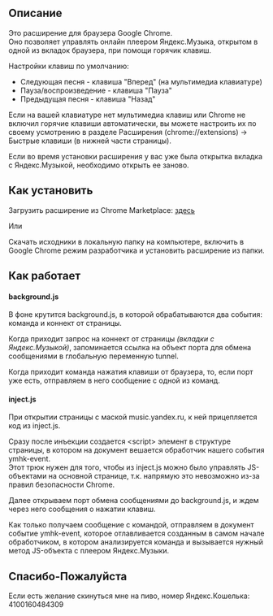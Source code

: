 ## Описание

Это расширение для браузера Google Chrome.  
Оно позволяет управлять онлайн плеером Яндекс.Музыка, открытом в одной из вкладок браузера, при помощи горячик клавиш.

Настройки клавиш по умолчанию:  
- Следующая песня - клавиша "Вперед" (на мультимедиа клавиатуре)  
- Пауза/воспроизведение - клавиша "Пауза"  
- Предыдущая песня - клавиша "Назад"

Если на вашей клавиатуре нет мультимедиа клавиш или Chrome не включил горячие клавиши автоматически, вы можете настроить их по своему усмотрению в разделе Расширения (chrome://extensions) -> Быстрые клавиши (в нижней части страницы).

Если во время установки расширения у вас уже была открытка вкладка с Яндекс.Музыкой, необходимо открыть ее заново.

## Как установить

Загрузить расширение из Chrome Marketplace: [здесь](https://chrome.google.com/webstore/detail/%D0%B3%D0%BE%D1%80%D1%8F%D1%87%D0%B8%D0%B5-%D0%BA%D0%BB%D0%B0%D0%B2%D0%B8%D1%88%D0%B8-%D0%B4%D0%BB%D1%8F-%D1%8F%D0%BD%D0%B4%D0%B5%D0%BA/fbobceemhphlajgcgcibfcfaeplfoehe)

Или

Скачать исходники в локальную папку на компьютере, включить в Google Chrome режим разработчика и установить расширение из папки.

## Как работает

#### background.js

В фоне крутится background.js, в которой обрабатываются два события: команда и коннект от страницы.

Когда приходит запрос на коннект от страницы _(вкладки с Яндекс.Музыкой)_, запоминается ссылка на объект порта для обмена сообщениями в глобальную переменную tunnel.

Когда приходит команда нажатия клавиши от браузера, то, если порт уже есть, отправляем в него сообщение с одной из команд.

#### inject.js

При открытии страницы с маской music.yandex.ru, к ней прицепляется код из inject.js.

Сразу после инъекции создается \<script\> элемент в структуре страницы, в котором на документ вешается обработчик нашего события ymhk-event.  
Этот трюк нужен для того, чтобы из inject.js можно было управлять JS-объектами на основной странице, т.к. напрямую это невозможно из-за правил безопасности Chrome.

Далее открываем порт обмена сообщениями до background.js, и ждем через него сообщения о нажатии клавиш.

Как только получаем сообщение с командой, отправляем в документ событие ymhk-event, которое отлавливается созданным в самом начале обработчиком, в котором анализируется команда и вызывается нужный метод JS-объекта с плеером Яндекс.Музыки.

## Спасибо-Пожалуйста

Если есть желание скинуться мне на пиво, номер Яндекс.Кошелька: 4100160484309